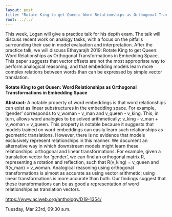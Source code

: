 ```yaml
---
layout: post
title: "Rotate King to get Queen: Word Relationships as Orthogonal Transformations in Embedding Space"
root: ../../
---
```

This week, Logan will give a practice talk for his depth exam. The talk will discuss recent work on analogy tasks, with a focus on the pitfalls surrounding their use in model evaluation and interpretation. After the practice talk, we will discuss Ethayarajh 2019: Rotate King to get Queen: Word Relationships as Orthogonal Transformations in Embedding Space. This paper suggests that vector offsets are not the most appropriate way to perform analogical reasoning, and that embedding models learn more complex relations between words than can be expressed by simple vector translation. 

**Rotate King to get Queen: Word Relationships as Orthogonal Transformations in Embedding Space**

**Abstract:**
A notable property of word embeddings is that word relationships can exist as linear substructures in the embedding space. For example, ‘gender’ corresponds to v_woman - v_man and v_queen - v_king. This, in turn, allows word analogies to be solved arithmetically: v_king - v_man + v_woman = v_queen. This property is notable because it suggests that models trained on word embeddings can easily learn such relationships as geometric translations. However, there is no evidence that models exclusively represent relationships in this manner. We document an alternative way in which downstream models might learn these relationships: orthogonal and linear transformations. For example, given a translation vector for ‘gender’, we can find an orthogonal matrix R, representing a rotation and reflection, such that R(v_king) = v_queen and R(v_man) = v_woman. Analogical reasoning using orthogonal transformations is almost as accurate as using vector arithmetic; using linear transformations is more accurate than both. Our findings suggest that these transformations can be as good a representation of word relationships as translation vectors.

https://www.aclweb.org/anthology/D19-1354/

Tuesday, Mar 23rd, 09:30 a.m.
